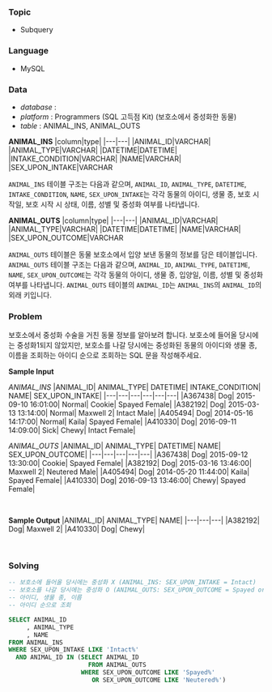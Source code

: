 ### Topic
- Subquery
  
### Language
- MySQL

### Data
- *database* : 
- *platform* : Programmers (SQL 고득점 Kit) (보호소에서 중성화한 동물)
- *table* : ANIMAL_INS, ANIMAL_OUTS

**ANIMAL_INS**
|column|type|
|---|---|
|ANIMAL_ID|VARCHAR|
|ANIMAL_TYPE|VARCHAR|
|DATETIME|DATETIME|
|INTAKE_CONDITION|VARCHAR|
|NAME|VARCHAR|
|SEX_UPON_INTAKE|VARCHAR

`ANIMAL_INS` 테이블 구조는 다음과 같으며, `ANIMAL_ID`, `ANIMAL_TYPE`, `DATETIME`, `INTAKE_CONDITION`, `NAME`, `SEX_UPON_INTAKE`는 각각 동물의 아이디, 생물 종, 보호 시작일, 보호 시작 시 상태, 이름, 성별 및 중성화 여부를 나타냅니다.

**ANIMAL_OUTS**
|column|type|
|---|---|
|ANIMAL_ID|VARCHAR|
|ANIMAL_TYPE|VARCHAR|
|DATETIME|DATETIME|
|NAME|VARCHAR|
|SEX_UPON_OUTCOME|VARCHAR

`ANIMAL_OUTS` 테이블은 동물 보호소에서 입양 보낸 동물의 정보를 담은 테이블입니다. `ANIMAL_OUTS` 테이블 구조는 다음과 같으며, `ANIMAL_ID`, `ANIMAL_TYPE`, `DATETIME`, `NAME`, `SEX_UPON_OUTCOME`는 각각 동물의 아이디, 생물 종, 입양일, 이름, 성별 및 중성화 여부를 나타냅니다. `ANIMAL_OUTS` 테이블의 `ANIMAL_ID`는 `ANIMAL_INS`의 `ANIMAL_ID`의 외래 키입니다.

### Problem 
보호소에서 중성화 수술을 거친 동물 정보를 알아보려 합니다. 보호소에 들어올 당시에는 중성화1되지 않았지만, 보호소를 나갈 당시에는 중성화된 동물의 아이디와 생물 종, 이름을 조회하는 아이디 순으로 조회하는 SQL 문을 작성해주세요.



**Sample Input**

*ANIMAL_INS*
|ANIMAL_ID|	ANIMAL_TYPE|	DATETIME|	INTAKE_CONDITION|	NAME|	SEX_UPON_INTAKE|
|---|---|---|---|---|---|
|A367438|	Dog|	2015-09-10 16:01:00|	Normal|	Cookie|	Spayed Female|
|A382192|	Dog|	2015-03-13 13:14:00|	Normal|	Maxwell 2|	Intact Male|
|A405494|	Dog|	2014-05-16 14:17:00|	Normal|	Kaila|	Spayed Female|
|A410330|	Dog|	2016-09-11 14:09:00|	Sick|	Chewy|	Intact Female|

*ANIMAL_OUTS*
|ANIMAL_ID|	ANIMAL_TYPE|	DATETIME|	NAME|	SEX_UPON_OUTCOME|
|---|---|---|---|---|
|A367438|	Dog|	2015-09-12 13:30:00|	Cookie|	Spayed Female|
|A382192|	Dog|	2015-03-16 13:46:00|	Maxwell 2|	Neutered Male|
|A405494|	Dog|	2014-05-20 11:44:00|	Kaila|	Spayed Female|
|A410330|	Dog|	2016-09-13 13:46:00|	Chewy|	Spayed Female|

<br>

**Sample Output**
|ANIMAL_ID|	ANIMAL_TYPE|	NAME|
|---|---|---|
|A382192|	Dog|	Maxwell 2|
|A410330|	Dog|	Chewy|


<br>

### Solving
```sql
-- 보호소에 들어올 당시에는 중성화 X (ANIMAL_INS: SEX_UPON_INTAKE = Intact)
-- 보호소를 나갈 당시에는 중성화 O (ANIMAL_OUTS: SEX_UPON_OUTCOME = Spayed or Neutered)
-- 아이디, 생물 종, 이름
-- 아이디 순으로 조회

SELECT ANIMAL_ID
     , ANIMAL_TYPE
     , NAME
FROM ANIMAL_INS 
WHERE SEX_UPON_INTAKE LIKE 'Intact%'
  AND ANIMAL_ID IN (SELECT ANIMAL_ID
                      FROM ANIMAL_OUTS 
                    WHERE SEX_UPON_OUTCOME LIKE 'Spayed%' 
                       OR SEX_UPON_OUTCOME LIKE 'Neutered%')
```
